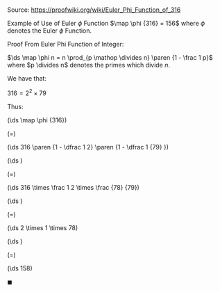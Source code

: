 # 

Source: https://proofwiki.org/wiki/Euler_Phi_Function_of_316

Example of Use of Euler $\phi$ Function
$\map \phi {316} = 156$
where $\phi$ denotes the Euler $\phi$ Function.


Proof
From Euler Phi Function of Integer:

$\ds \map \phi n = n \prod_{p \mathop \divides n} \paren {1 - \frac 1 p}$
where $p \divides n$ denotes the primes which divide $n$.

We have that:

$316 = 2^2 \times 79$

Thus:














\(\ds \map \phi {316}\)

\(=\)







\(\ds 316 \paren {1 - \dfrac 1 2} \paren {1 - \dfrac 1 {79} }\)




















\(\ds \)

\(=\)







\(\ds 316 \times \frac 1 2 \times \frac {78} {79}\)




















\(\ds \)

\(=\)







\(\ds 2 \times 1 \times 78\)




















\(\ds \)

\(=\)







\(\ds 158\)









$\blacksquare$





